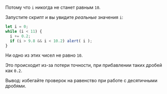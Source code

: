 Потому что `i` никогда не станет равным `10`.

Запустите скрипт и вы увидите *реальные* значения `i`:

```js run
let i = 0;
while (i < 11) {
  i += 0.2;
  if (i > 9.8 && i < 10.2) alert( i );
}
```

Ни одно из этих чисел не равно `10`. 

Это происходит из-за потери точности, при прибавлении таких дробей как `0.2`.

Вывод: избегайте проверок на равенство при работе с десятичными дробями. 
